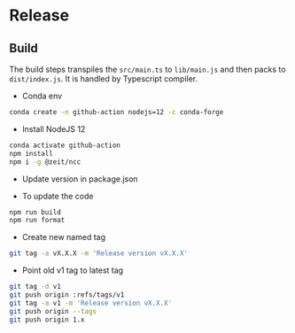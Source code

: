 # Release

## Build

The build steps transpiles the `src/main.ts` to `lib/main.js` and then packs to `dist/index.js`. It is handled by Typescript compiler.

- Conda env

```bash
conda create -n github-action nodejs=12 -c conda-forge
```

- Install NodeJS 12

```bash
conda activate github-action
npm install
npm i -g @zeit/ncc
```

- Update version in package.json

- To update the code

```bash
npm run build
npm run format
```

- Create new named tag

```bash
git tag -a vX.X.X -m 'Release version vX.X.X'
```

- Point old v1 tag to latest tag

```bash
git tag -d v1
git push origin :refs/tags/v1
git tag -a v1 -m 'Release version vX.X.X'
git push origin --tags
git push origin 1.x
```
